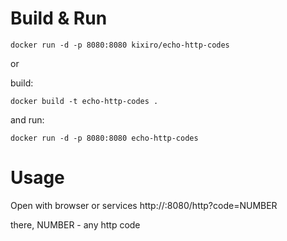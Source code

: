 # Build & Run

```shell
docker run -d -p 8080:8080 kixiro/echo-http-codes
```

or

build:
```shell
docker build -t echo-http-codes .
```

and run:
```shell
docker run -d -p 8080:8080 echo-http-codes
```

# Usage

Open with browser or services
http://<IP>:8080/http?code=NUMBER

there, NUMBER - any http code
